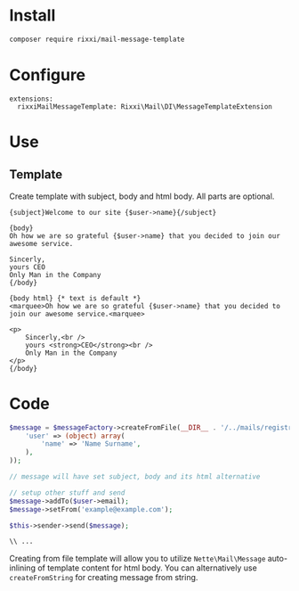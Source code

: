 # Install
```sh
composer require rixxi/mail-message-template
```

# Configure
```neon
extensions:
  rixxiMailMessageTemplate: Rixxi\Mail\DI\MessageTemplateExtension
```

# Use

## Template

Create template with subject, body and html body. All parts are optional.

```latte
{subject}Welcome to our site {$user->name}{/subject}

{body}
Oh how we are so grateful {$user->name} that you decided to join our awesome service.

Sincerly,
yours CEO
Only Man in the Company
{/body}

{body html} {* text is default *}
<marquee>Oh how we are so grateful {$user->name} that you decided to join our awesome service.<marquee>

<p>
	Sincerly,<br />
	yours <strong>CEO</strong><br />
	Only Man in the Company
</p>
{/body}
```

# Code

```php
$message = $messageFactory->createFromFile(__DIR__ . '/../mails/registration.latte', array(
	'user' => (object) array(
		'name' => 'Name Surname',
	),
));

// message will have set subject, body and its html alternative

// setup other stuff and send
$message->addTo($user->email);
$message->setFrom('example@example.com');

$this->sender->send($message);

\\ ...
```

Creating from file template will allow you to utilize `Nette\Mail\Message` auto-inlining of template content for html body.
You can alternatively use `createFromString` for creating message from string.
